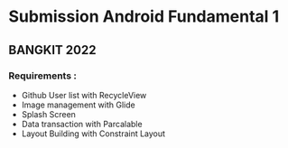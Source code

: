 # Submission Android Fundamental 1
## BANGKIT 2022

### Requirements :
- Github User list with RecycleView
- Image management with Glide
- Splash Screen
- Data transaction with Parcalable
- Layout Building with Constraint Layout